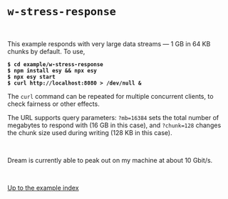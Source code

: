 # `w-stress-response`

<br>

This example responds with very large data streams &mdash; 1 GB in 64 KB chunks
by default. To use,

<pre><code><b>$ cd example/w-stress-response</b>
<b>$ npm install esy && npx esy</b>
<b>$ npx esy start</b>
<b>$ curl http://localhost:8080 > /dev/null &</b></code></pre>

The `curl` command can be repeated for multiple concurrent clients, to check
fairness or other effects.

The URL supports query parameters: `?mb=16384` sets the total number of
megabytes to respond with (16 GB in this case), and `?chunk=128` changes the
chunk size used during writing (128 KB in this case).

<br>

Dream is currently able to peak out on my machine at about 10 Gbit/s.

<br>

[Up to the example index](../#examples)
